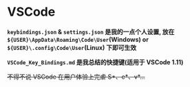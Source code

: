 # VSCode

**`keybindings.json` & `settings.json` 是我的一点个人设置, 放在 `${USER}\AppData\Roaming\Code\User`(Windows) or `${USER}\.config\Code\User`(Linux) 下即可生效**  

**`VSCode_Key_Bindings.md` 是我总结的快捷键(适用于 VSCode 1.11)**

~~不得不说 VSCode 在用户体验上完虐 S\*、e\*、v\*...~~
